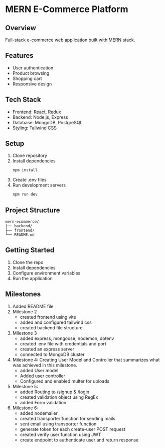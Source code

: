 # MERN E-Commerce Platform

## Overview

Full-stack e-commerce web application built with MERN stack.

## Features

- User authentication
- Product browsing
- Shopping cart
- Responsive design

## Tech Stack

- Frontend: React, Redux
- Backend: Node.js, Express
- Database: MongoDB, PostgreSQL
- Styling: Tailwind CSS

## Setup

1. Clone repository
2. Install dependencies
   ```bash
   npm install
   ```
3. Create .env files
4. Run development servers
   ```bash
   npm run dev
   ```

## Project Structure

```
mern-ecommerce/
├── backend/
├── frontend/
└── README.md
```

## Getting Started

1. Clone the repo
2. Install dependencies
3. Configure environment variables
4. Run the application

## Milestones

1. Added README file
2. Milestone 2
   - created frontend using vite
   - added and configured tailwind css
   - created backend file structure
3. Milestone 3
   - added express, mongoose, nodemon, dotenv
   - created .env file with credentials and port
   - created an express server
   - connected to MongoDB cluster
4. Milestone 4: Creating User Model and Controller that summarizes what was achieved in this milestone.
   - added User model
   - Added user controller
   - Configured and enabled multer for uploads
5. Milestone 5:
   - added Routing to /signup & /login
   - created validation object using RegEx
   - added Form validation
6. Milestone 6:
   - added nodemailer
   - created transporter function for sending mails
   - sent email using transporter function
   - generate token for each create-user POST request
   - created verify user function using JWT
   - create endpoint to authenticate user and return response
